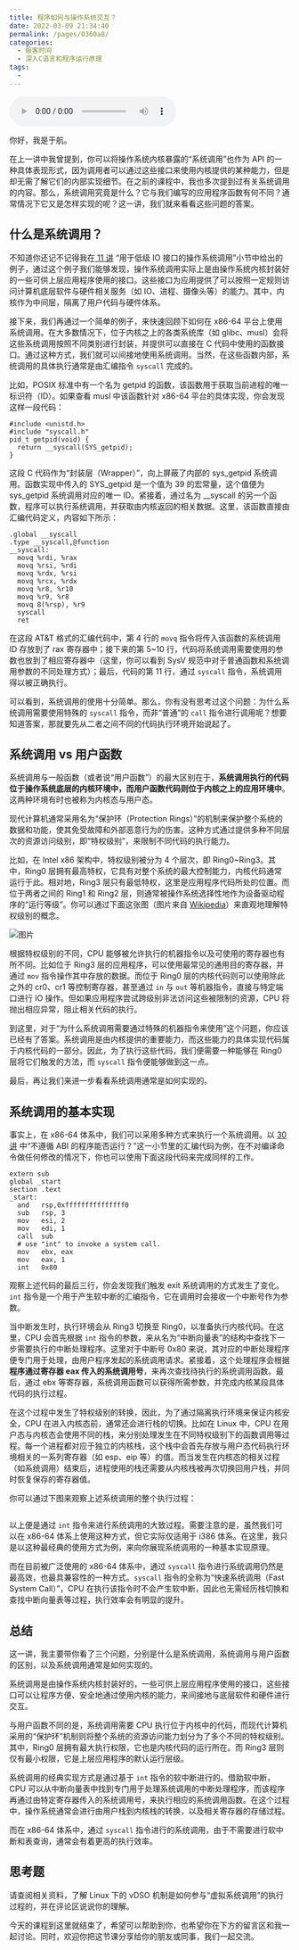 ```yaml
---
title: 程序如何与操作系统交互？
date: 2022-03-09 21:34:40
permalink: /pages/0360a8/
categories:
  - 极客时间
  - 深入C语言和程序运行原理
tags:
  - 
---
```

<audio title="31.程序如何与操作系统交互？" src="https://static001.geekbang.org/resource/audio/72/39/7298c8174d5700528a188bf3a0fbc039.mp3" controls="controls"></audio> 
<p>你好，我是于航。</p><p>在上一讲中我曾提到，你可以将操作系统内核暴露的“系统调用”也作为 API 的一种具体表现形式，因为调用者可以通过这些接口来使用内核提供的某种能力，但是却无需了解它们的内部实现细节。在之前的课程中，我也多次提到过有关系统调用的内容。那么，系统调用究竟是什么？它与我们编写的应用程序函数有何不同？通常情况下它又是怎样实现的呢？这一讲，我们就来看看这些问题的答案。</p><h2>什么是系统调用？</h2><p>不知道你还记不记得我在<a href="https://time.geekbang.org/column/article/475253"> 11 讲</a> “用于低级 IO 接口的操作系统调用”小节中给出的例子，通过这个例子我们能够发现，操作系统调用实际上是由操作系统内核封装好的一些可供上层应用程序使用的接口。这些接口为应用提供了可以按照一定规则访问计算机底层软件与硬件相关服务（如 IO、进程、摄像头等）的能力。其中，内核作为中间层，隔离了用户代码与硬件体系。</p><p>接下来，我们再通过一个简单的例子，来快速回顾下如何在 x86-64 平台上使用系统调用。在大多数情况下，位于内核之上的各类系统库（如 glibc、musl）会将这些系统调用按照不同类别进行封装，并提供可以直接在 C 代码中使用的函数接口。通过这种方式，我们就可以间接地使用系统调用。当然，在这些函数内部，系统调用的具体执行通常是由汇编指令 <code>syscall</code> 完成的。</p><!-- [[[read_end]]] --><p>比如，POSIX 标准中有一个名为 getpid 的函数，该函数用于获取当前进程的唯一标识符（ID）。如果查看 musl 中该函数针对 x86-64 平台的具体实现，你会发现这样一段代码：</p><pre><code class="language-c++">#include &lt;unistd.h&gt;
#include "syscall.h"
pid_t getpid(void) {
  return __syscall(SYS_getpid);
}
</code></pre><p>这段 C 代码作为“封装层（Wrapper）”，向上屏蔽了内部的 sys_getpid 系统调用。函数实现中传入的 SYS_getpid 是一个值为 39 的宏常量，这个值便为 sys_getpid 系统调用对应的唯一 ID。紧接着，通过名为 __syscall 的另一个函数，程序可以执行系统调用，并获取由内核返回的相关数据。这里，该函数直接由汇编代码定义，内容如下所示：</p><pre><code class="language-c++">.global __syscall
.type __syscall,@function
__syscall:
  movq %rdi, %rax
  movq %rsi, %rdi
  movq %rdx, %rsi
  movq %rcx, %rdx
  movq %r8, %r10
  movq %r9, %r8
  movq 8(%rsp), %r9
  syscall
  ret
</code></pre><p>在这段 AT&amp;T 格式的汇编代码中，第 4 行的 <code>movq</code> 指令将传入该函数的系统调用 ID 存放到了 rax 寄存器中；接下来的第 5~10 行，代码将系统调用需要使用的参数也放到了相应寄存器中（这里，你可以看到 SysV 规范中对于普通函数和系统调用参数的不同处理方式）；最后，代码的第 11 行，通过 <code>syscall</code> 指令，系统调用得以被正确执行。</p><p>可以看到，系统调用的使用十分简单。那么，你有没有思考过这个问题：为什么系统调用需要使用特殊的 <code>syscall</code> 指令，而非“普通”的 <code>call</code> 指令进行调用呢？想要知道答案，那就要先从二者之间不同的代码执行环境开始说起了。</p><h2>系统调用 vs 用户函数</h2><p>系统调用与一般函数（或者说“用户函数”）的最大区别在于，<strong>系统调用执行的代码位于操作系统底层的内核环境中，而用户函数代码则位于内核之上的应用环境中</strong>。这两种环境有时也被称为内核态与用户态。</p><p>现代计算机通常采用名为“保护环（Protection Rings）”的机制来保护整个系统的数据和功能，使其免受故障和外部恶意行为的伤害。这种方式通过提供多种不同层次的资源访问级别，即“特权级别”，来限制不同代码的执行能力。</p><p>比如，在 Intel x86 架构中，特权级别被分为 4 个层次，即 Ring0~Ring3。其中，Ring0 层拥有最高特权，它具有对整个系统的最大控制能力，内核代码通常运行于此。相对地，Ring3 层只有最低特权，这里是应用程序代码所处的位置。而位于两者之间的 Ring1 和 Ring2 层，则通常被操作系统选择性地作为设备驱动程序的“运行等级”。你可以通过下面这张图（图片来自 <a href="https://en.wikipedia.org/wiki/Protection_ring">Wikipedia</a>）来直观地理解特权级别的概念。</p><p><img src="https://static001.geekbang.org/resource/image/a0/71/a046a1c0f7fbea2cdbcc1536fd950071.png?wh=1920x1385" alt="图片"></p><p>根据特权级别的不同，CPU 能够被允许执行的机器指令以及可使用的寄存器也有所不同。比如位于 Ring3 层的应用程序，可以使用最常见的通用目的寄存器，并通过 <code>mov</code> 指令操作其中存放的数据。而位于 Ring0 层的内核代码则可以使用除此之外的 cr0、cr1 等控制寄存器，甚至通过 <code>in</code> 与 <code>out</code> 等机器指令，直接与特定端口进行 IO 操作。但如果应用程序尝试跨级别非法访问这些被限制的资源，CPU 将抛出相应异常，阻止相关代码的执行。</p><p>到这里，对于“为什么系统调用需要通过特殊的机器指令来使用”这个问题，你应该已经有了答案。系统调用是由内核提供的重要能力，而这些能力的具体实现代码属于内核代码的一部分。因此，为了执行这些代码，我们便需要一种能够在 Ring0 层将它们触发的方法，而 <code>syscall</code> 指令便能够做到这一点。</p><p>最后，再让我们来进一步看看系统调用通常是如何实现的。</p><h2>系统调用的基本实现</h2><p>事实上，在 x86-64 体系中，我们可以采用多种方式来执行一个系统调用。以 <a href="https://time.geekbang.org/column/article/492443">30讲</a> 中“不遵循 ABI 的程序能否运行？”这一小节里的汇编代码为例，在不对编译命令做任何修改的情况下，你也可以使用下面这段代码来完成同样的工作。</p><pre><code class="language-c++">extern sub
global _start
section .text
_start:
&nbsp; and&nbsp; &nbsp;rsp,0xfffffffffffffff0
&nbsp; sub&nbsp; &nbsp;rsp, 3
&nbsp; mov&nbsp; &nbsp;esi, 2
&nbsp; mov&nbsp; &nbsp;edi, 1
&nbsp; call&nbsp; sub
  # use "int" to invoke a system call.
&nbsp; mov&nbsp; &nbsp;ebx, eax  
&nbsp; mov&nbsp; &nbsp;eax, 1
&nbsp; int   0x80
</code></pre><p>观察上述代码的最后三行，你会发现我们触发 exit 系统调用的方式发生了变化。<code>int</code> 指令是一个用于产生软中断的汇编指令，它在调用时会接收一个中断号作为参数。</p><p>当中断发生时，执行环境会从 Ring3 切换至 Ring0，以准备执行内核代码。在这里，CPU 会首先根据 <code>int</code> 指令的参数，来从名为“中断向量表”的结构中查找下一步需要执行的中断处理程序。这里对于中断号 0x80 来说，其对应的中断处理程序便专门用于处理，由用户程序发起的系统调用请求。紧接着，这个处理程序会根据<strong>程序通过寄存器 eax 传入的系统调用号</strong>，来再次查找待执行的系统调用函数。最后，通过 ebx 等寄存器，系统调用函数可以获得所需参数，并完成内核某段具体代码的执行过程。</p><p>在这个过程中发生了特权级别的转换，因此，为了通过隔离执行环境来保证内核安全，CPU 在进入内核态前，通常还会进行栈的切换。比如在 Linux 中，CPU 在用户态与内核态会使用不同的栈，来分别处理发生在不同特权级别下的函数调用等过程。每一个进程都对应于独立的内核栈，这个栈中会首先存放与用户态代码执行环境相关的一系列寄存器（如 esp、eip 等）的值。而当发生在内核态的相关过程（如系统调用）结束后，进程使用的栈还需要从内核栈被再次切换回用户栈，并同时恢复保存的寄存器值。</p><p>你可以通过下图来观察上述系统调用的整个执行过程：</p><p><img src="https://static001.geekbang.org/resource/image/f6/90/f609a18f22ef044e4e8fcd2722011390.jpg?wh=2284x882" alt=""></p><p>以上便是通过 <code>int</code> 指令来进行系统调用的大致过程。需要注意的是，虽然我们可以在 x86-64 体系上使用这种方式，但它实际仅适用于 i386 体系。在这里，我只是以这种最经典的使用方式为例，来向你展现系统调用的一种基本实现原理。</p><p>而在目前被广泛使用的 x86-64 体系中，通过 <code>syscall</code> 指令进行系统调用仍然是最高效，也最具兼容性的一种方式。<code>syscall</code> 指令的全称为“快速系统调用（Fast System Call）”，CPU 在执行该指令时不会产生软中断，因此也无需经历栈切换和查找中断向量表等过程，执行效率会有明显的提升。</p><h2>总结</h2><p>这一讲，我主要带你看了三个问题，分别是什么是系统调用，系统调用与用户函数的区别，以及系统调用通常是如何实现的。</p><p>系统调用是由操作系统内核封装好的，一些可供上层应用程序使用的接口，这些接口可以让程序方便、安全地通过使用内核的能力，来间接地与底层软件和硬件进行交互。</p><p>与用户函数不同的是，系统调用需要 CPU 执行位于内核中的代码，而现代计算机采用的“保护环”机制则将整个系统的资源访问能力划分为了多个不同的特权级别。其中，Ring0 层拥有最大执行权限，它也是内核代码的运行所在。而 Ring3 层则仅有最小权限，它是上层应用程序的默认运行层级。</p><p>系统调用的经典实现方式是通过基于 <code>int</code> 指令的软中断进行的。借助软中断，CPU 可以从中断向量表中找到专门用于处理系统调用的中断处理程序，而该程序再通过由特定寄存器传入的系统调用号，来执行相应的系统调用函数。在这个过程中，操作系统通常会进行由用户栈到内核栈的转换，以及相关寄存器的存储过程。</p><p>而在 x86-64 体系中，通过 <code>syscall</code> 指令进行的系统调用，由于不需要进行软中断和表查询，通常会有着更高的执行效率。</p><h2>思考题</h2><p>请查阅相关资料，了解 Linux 下的 vDSO 机制是如何参与“虚拟系统调用”的执行过程的，并在评论区说说你的理解。</p><p>今天的课程到这里就结束了，希望可以帮助到你，也希望你在下方的留言区和我一起讨论。同时，欢迎你把这节课分享给你的朋友或同事，我们一起交流。</p>
